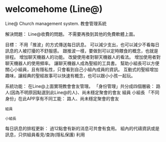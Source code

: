 # welcomehome (Line@)
Line@ Church management system.
教會管理系統

解決問題：
  Line@收費的問題。
  不需要再換到其他的免費軟體上面。

目標：
  不用「推波」的方式傳送每日訊息。
    可以減少支出，也可以減少不看每日訊息的人被打擾的不舒服感。
    跟推波一樣，要做到可以定時餵食的概念，也就是排程。
  增加聊天機器人的功能。
    改變使用者對聊天機器人的看法。
    增加使用者對聊天機器人的使用頻率。
    讓聊天機器人成為聖經的工具書。
  幫助小組長可以方便關心小組員，且有隱私性，只會看到自己小組內成員的資訊。
  互動式的聖經增加趣味，讓經典的聖經故事可以快速有概念，也可以跟小小孩一起玩。
 
系統功能：
  在Line@上面實現教會會友管理。
  「身份管理」共分成四個層級：
    路人(因為不明原因點選到此Line@的人)、尚未穩定聚會的會友
    組員
    小組長
  「不同身份」在此APP享有不同工能：
    路人、尚未穩定聚會的會友
      
    組員
      
    小組長
      
  每日訊息的排程更新：
    過12點會有新的消息可共會有食用。
  組內的代禱資訊或是訊息，只供組員看見/查詢(隱私保護)
  利用
